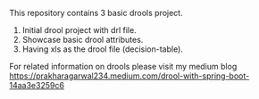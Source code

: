 This repository contains 3 basic drools project.
1. Initial drool project with drl file.
2. Showcase basic drool attributes.
3. Having xls as the drool file (decision-table).

For related information on drools please visit my medium blog 
https://prakharagarwal234.medium.com/drool-with-spring-boot-14aa3e3259c6
